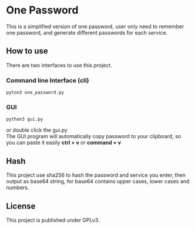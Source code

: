 # One Password
This is a simplified version of one password, user only need to remember one password, and generate different passwords for each service.

## How to use
There are two interfaces to use this project.

### Command line Interface (cli)

	pyton3 one_password.py
	
### GUI

	python3 gui.py

or double click the gui.py  
The GUI program will automatically copy password to your clipboard, so you can paste it easily **ctrl + v** or **command + v**

## Hash
This project use sha256 to hash the password and service you enter, then output as base64 string, for base64 contains upper cases, lower cases and numbers.

## License
This project is published under GPLv3.